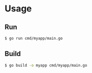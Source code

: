 # Usage


## Run

```sh
$ go run cmd/myapp/main.go
```

<!-- TODO: Install globally -->


## Build

<!-- TODO: Maybe better in a deploy page -->

```sh
$ go build -o myapp cmd/myapp/main.go
```


